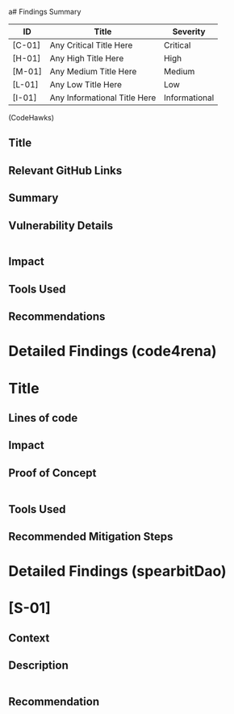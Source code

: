 a# Findings Summary

| ID     | Title                        | Severity      |
| ------ | ---------------------------- | ------------- |
| [C-01] | Any Critical Title Here      | Critical      |
| [H-01] | Any High Title Here          | High          |
| [M-01] | Any Medium Title Here        | Medium        |
| [L-01] | Any Low Title Here           | Low           |
| [I-01] | Any Informational Title Here | Informational |

(CodeHawks)
## Title
## Relevant GitHub Links

## Summary

## Vulnerability Details
````solidity

````
## Impact

## Tools Used

## Recommendations


# Detailed Findings (code4rena)
# Title
## Lines of code

## Impact

## Proof of Concept
````solidity

````
## Tools Used

## Recommended Mitigation Steps


# Detailed Findings (spearbitDao)
# [S-01]
## Context

## Description
````solidity

````
## Recommendation
````solidity

````
